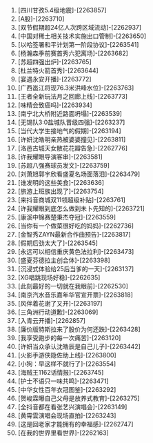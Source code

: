 
1. [四川甘孜5.4级地震]-[2263857]
1. [A股]-[2263710]
1. [双节假期超24亿人次跨区域流动]-[2262937]
1. [中国对稀土相关技术实施出口管制]-[2263650]
1. [以哈签署和平计划第一阶段协议]-[2263541]
1. [杨瀚森季前赛首秀六犯离场]-[2263682]
1. [苏超四强出炉]-[2263765]
1. [杜兰特火箭首秀]-[2263644]
1. [宴遇永安开播]-[2263772]
1. [广西邕江将现76.3米洪峰水位]-[2263763]
1. [王者全新玩法月之回廊上线]-[2263773]
1. [味精会致癌吗]-[2263934]
1. [南宁北大桥附近路面坍塌]-[2263539]
1. [无锡队3:0盐城队晋级四强]-[2263237]
1. [当代大学生接地气的假期]-[2263194]
1. [许妍沈皓明亲热被婆婆撞见]-[2263811]
1. [洛邑古城天女散花花瓣告急]-[2262776]
1. [许我耀眼导演客串]-[2263581]
1. [苏超八强赛球员发文]-[2263759]
1. [刘萧旭郭宇欣看盛夏名场面落泪]-[2263479]
1. [谁发明的这些美食]-[2263636]
1. [旅游上班族出现了]-[2263754]
1. [来抖音商城双11领超级补贴]-[2263761]
1. [许我耀眼到底怎么做到未卜先知的]-[2263721]
1. [康溪中锦赛楚秉杰夺冠]-[2263559]
1. [当你有一个做菜很好吃的妈妈]-[2262736]
1. [金智秀ZAYN最新合作曲预告]-[2263817]
1. [假期后劲太大了]-[2263545]
1. [永远可以相信重庆黄色法拉利]-[2263473]
1. [盛夏芬德拉主创合体]-[2263398]
1. [沉浸式体验给25后当爹的一天]-[2263137]
1. [XG唱跳现场好稳]-[2262635]
1. [此刻最好的一切就在我眼前]-[2262530]
1. [南京汽水音乐嘉年华官宣开票]-[2263818]
1. [风伴着花谢了又开]-[2263197]
1. [三角洲行动道歉]-[2263069]
1. [入青云开播]-[2262857]
1. [廉价版特斯拉来了股价为何还跌]-[2263428]
1. [我享受跑步的每一次痛苦]-[2263120]
1. [许妍当众承认沈皓辰是自己儿子]-[2263442]
1. [火影手游侠隐佐助上线]-[2263800]
1. [小狗：早这样不就行了]-[2263554]
1. [海贼王1162话情报]-[2263745]
1. [护士不语只一味共鸣]-[2263471]
1. [中华女性百年衣冠图鉴]-[2263292]
1. [贺峻霖曝自己父母是放养式教育]-[2263275]
1. [全抖音都在看张艺兴演唱会]-[2263149]
1. [黄霄雲演唱会现场直拍]-[2263243]
1. [这是回老家才能拥有的幸福感]-[2262747]
1. [在我的世界里看世界]-[2262163]